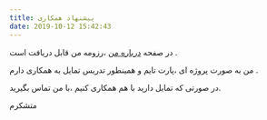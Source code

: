 ```yaml
---
title: پیشنهاد همکاری
date: 2019-10-12 15:42:43
---
```



در صفحه [درباره من](/about) ،رزومه من قابل دریافت است .

من به صورت پروژه ای ،پارت تایم و همینطور تدریس تمایل به همکاری دارم . 

در صورتی که تمایل دارید با هم همکاری کنیم ،با من تماس بگیرید.

متشکرم